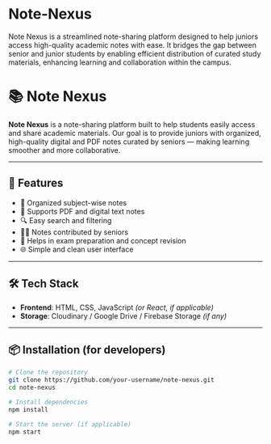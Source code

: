 # Note-Nexus
Note Nexus is a streamlined note-sharing platform designed to help juniors access high-quality academic notes with ease. It bridges the gap between senior and junior students by enabling efficient distribution of curated study materials, enhancing learning and collaboration within the campus.
# 📚 Note Nexus

**Note Nexus** is a note-sharing platform built to help students easily access and share academic materials. Our goal is to provide juniors with organized, high-quality digital and PDF notes curated by seniors — making learning smoother and more collaborative.

---

## 🚀 Features

- 📁 Organized subject-wise notes
- 📄 Supports PDF and digital text notes
- 🔍 Easy search and filtering
- 🧑‍🏫 Notes contributed by seniors
- 🧠 Helps in exam preparation and concept revision
- 🌐 Simple and clean user interface

---

## 🛠️ Tech Stack

- **Frontend**: HTML, CSS, JavaScript *(or React, if applicable)*
- **Storage**: Cloudinary / Google Drive / Firebase Storage *(if any)*

---

## 📦 Installation (for developers)

```bash
# Clone the repository
git clone https://github.com/your-username/note-nexus.git
cd note-nexus

# Install dependencies
npm install

# Start the server (if applicable)
npm start
